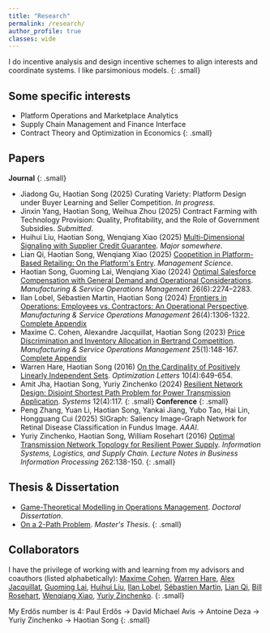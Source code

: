 ```yaml
---
title: "Research"
permalink: /research/
author_profile: true
classes: wide
---
```


I do incentive analysis and design incentive schemes to align interests and coordinate systems.
I like parsimonious models.
{: .small}

## Some specific interests
- Platform Operations and Marketplace Analytics
- Supply Chain Management and Finance Interface
- Contract Theory and Optimization in Economics
{: .small}

## Papers
<b>Journal</b>
{: .small}
- Jiadong Gu, Haotian Song (2025) Curating Variety: Platform Design under Buyer Learning and Seller Competition. *In progress*.
- Jinxin Yang, Haotian Song, Weihua Zhou (2025) Contract Farming with Technology Provision: Quality, Profitability, and the Role of Government Subsidies. *Submitted*.
- Huihui Liu, Haotian Song, Wenqiang Xiao (2025) [Multi-Dimensional Signaling with Supplier Credit Guarantee](https://papers.ssrn.com/sol3/papers.cfm?abstract_id=4902953). *Major somewhere*.
- Lian Qi, Haotian Song, Wenqiang Xiao (2025) [Coopetition in Platform-Based Retailing: On the Platform's Entry](https://doi.org/10.1287/mnsc.2023.00260). *Management Science*.
- Haotian Song, Guoming Lai, Wenqiang Xiao (2024) [Optimal Salesforce Compensation with General Demand and Operational Considerations](https://doi.org/10.1287/msom.2022.0400). *Manufacturing & Service Operations Management* 26(6):2274–2283.
- Ilan Lobel, Sébastien Martin, Haotian Song (2024) [Frontiers in Operations: Employees vs. Contractors: An Operational Perspective](https://doi.org/10.1287/msom.2023.0029). *Manufacturing & Service Operations Management* 26(4):1306-1322. [Complete Appendix](https://papers.ssrn.com/sol3/papers.cfm?abstract_id=3878215)
- Maxime C. Cohen, Alexandre Jacquillat, Haotian Song (2023) [Price Discrimination and Inventory Allocation in Bertrand Competition](https://doi.org/10.1287/msom.2022.1146). *Manufacturing & Service Operations Management* 25(1):148-167. [Complete Appendix](https://papers.ssrn.com/sol3/papers.cfm?abstract_id=3732463)
- Warren Hare, Haotian Song (2016) [On the Cardinality of Positively Linearly Independent Sets](https://link.springer.com/article/10.1007/s11590-015-0959-3). *Optimization Letters* 10(4):649-654.
- Amit Jha, Haotian Song, Yuriy Zinchenko (2024) [Resilient Network Design: Disjoint Shortest Path Problem for Power Transmission Application](https://www.mdpi.com/2079-8954/12/4/117). *Systems* 12(4):117.
{: .small}
<b>Conference</b>
{: .small}
- Peng Zhang, Yuan Li, Haotian Song, Yankai Jiang, Yubo Tao, Hai Lin, Hongguang Cui (2025) SIGraph: Saliency Image-Graph Network for Retinal Disease Classification in Fundus Image. *AAAI*.
- Yuriy Zinchenko, Haotian Song, William Rosehart (2016) [Optimal Transmission Network Topology for Resilient Power Supply](https://link.springer.com/chapter/10.1007/978-3-319-73758-4_10). *Information Systems, Logistics, and Supply Chain. Lecture Notes in Business Information Processing* 262:138-150.
{: .small}

## Thesis & Dissertation
- [Game-Theoretical Modelling in Operations Management](https://www.proquest.com/docview/2731250033/70530DB092F048F7PQ/). *Doctoral Dissertation*.
- [On a 2-Path Problem](https://prism.ucalgary.ca/items/a1e5a0e3-285d-4bf7-8d54-1a5204ae70ad). *Master's Thesis*.
{: .small}

## Collaborators
I have the privilege of working with and learning from my advisors and coauthors (listed alphabetically): [Maxime Cohen](https://maxccohen.github.io/), [Warren Hare](https://cmps.ok.ubc.ca/about/contact/warren-hare/), [Alex Jacquillat](https://mitmgmtfaculty.mit.edu/ajacquillat/), [Guoming Lai](http://guoming.us/), [Huihui Liu](http://shi.buaa.edu.cn/liuhuihui/en/index.htm), [Ilan Lobel](http://pages.stern.nyu.edu/~ilobel/), [Sébastien Martin](https://sebastienmartin.info/), [Lian Qi](https://www.business.rutgers.edu/faculty/lian-qi), [Bill Rosehart](https://www.gedcouncil.org/featured_dean/william-rosehart/), [Wenqiang Xiao](http://people.stern.nyu.edu/wxiao/), [Yuriy Zinchenko](https://profiles.ucalgary.ca/yuriy-zinchenko).
{: .small}

My Erdős number is 4: Paul Erdős → David Michael Avis → Antoine Deza → Yuriy Zinchenko → Haotian Song
{: .small}
